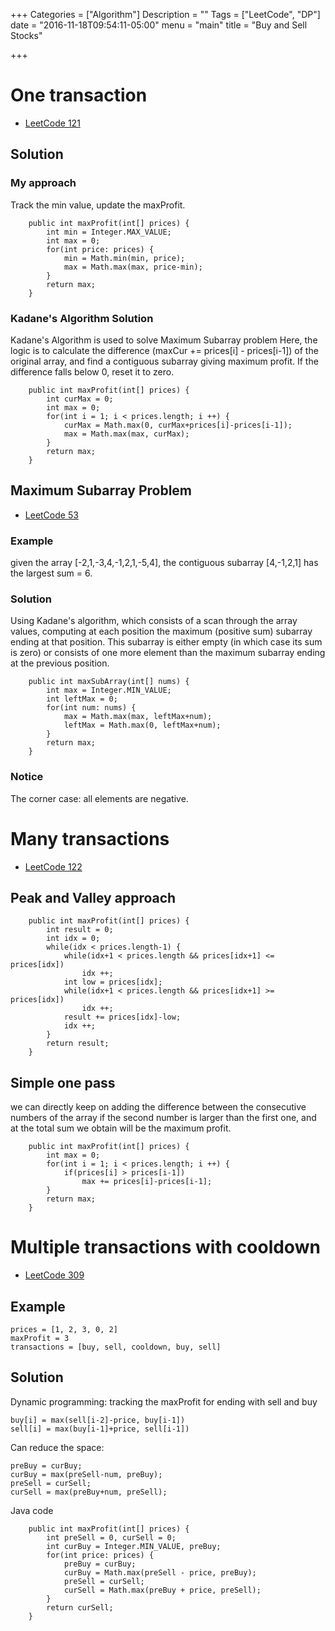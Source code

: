 +++
Categories = ["Algorithm"]
Description = ""
Tags = ["LeetCode", "DP"]
date = "2016-11-18T09:54:11-05:00"
menu = "main"
title = "Buy and Sell Stocks"

+++
# One transaction
- [LeetCode 121](https://leetcode.com/problems/best-time-to-buy-and-sell-stock/)

## Solution
### My approach
Track the min value, update the maxProfit.

```
    public int maxProfit(int[] prices) {
        int min = Integer.MAX_VALUE;
        int max = 0;
        for(int price: prices) {
            min = Math.min(min, price);
            max = Math.max(max, price-min);
        }
        return max;
    }
```

### Kadane's Algorithm Solution
Kadane's Algorithm is used to solve Maximum Subarray problem
Here, the logic is to calculate the difference (maxCur += prices[i] - prices[i-1]) of the original array, and find a contiguous subarray giving maximum profit. If the difference falls below 0, reset it to zero.
```
    public int maxProfit(int[] prices) {
        int curMax = 0;
        int max = 0;
        for(int i = 1; i < prices.length; i ++) {
            curMax = Math.max(0, curMax+prices[i]-prices[i-1]);
            max = Math.max(max, curMax);
        }
        return max;
    }
```
## Maximum Subarray Problem
- [LeetCode 53](https://leetcode.com/problems/maximum-subarray/)

### Example
given the array [-2,1,-3,4,-1,2,1,-5,4], the contiguous subarray [4,-1,2,1] has the largest sum = 6.

### Solution
Using Kadane's algorithm, which consists of a scan through the array values, computing at each position the maximum (positive sum) subarray ending at that position. This subarray is either empty (in which case its sum is zero) or consists of one more element than the maximum subarray ending at the previous position.

```
    public int maxSubArray(int[] nums) {
        int max = Integer.MIN_VALUE;
        int leftMax = 0;
        for(int num: nums) {
            max = Math.max(max, leftMax+num);
            leftMax = Math.max(0, leftMax+num);
        }
        return max;
    }
```
### Notice
The corner case: all elements are negative.

# Many transactions
- [LeetCode 122](https://leetcode.com/problems/best-time-to-buy-and-sell-stock-ii/)

## Peak and Valley approach

```
    public int maxProfit(int[] prices) {
        int result = 0;
        int idx = 0;
        while(idx < prices.length-1) {
            while(idx+1 < prices.length && prices[idx+1] <= prices[idx])
                idx ++;
            int low = prices[idx];
            while(idx+1 < prices.length && prices[idx+1] >= prices[idx])
                idx ++;
            result += prices[idx]-low;
            idx ++;
        }
        return result;
    }
```

## Simple one pass
we can directly keep on adding the difference between the consecutive numbers of the array if the second number is larger than the first one, and at the total sum we obtain will be the maximum profit.


```
    public int maxProfit(int[] prices) {
        int max = 0;
        for(int i = 1; i < prices.length; i ++) {
            if(prices[i] > prices[i-1])
                max += prices[i]-prices[i-1];
        }
        return max;
    }
```

# Multiple transactions with cooldown
- [LeetCode 309](https://leetcode.com/problems/best-time-to-buy-and-sell-stock-with-cooldown/)


## Example

```
prices = [1, 2, 3, 0, 2]
maxProfit = 3
transactions = [buy, sell, cooldown, buy, sell]
```
## Solution
Dynamic programming: tracking the maxProfit for ending with sell and buy

```
buy[i] = max(sell[i-2]-price, buy[i-1])
sell[i] = max(buy[i-1]+price, sell[i-1])
```
Can reduce the space:

```
preBuy = curBuy;
curBuy = max(preSell-num, preBuy);
preSell = curSell;
curSell = max(preBuy+num, preSell);
```

Java code

```
    public int maxProfit(int[] prices) {
        int preSell = 0, curSell = 0;
		int curBuy = Integer.MIN_VALUE, preBuy;
        for(int price: prices) {
            preBuy = curBuy;
            curBuy = Math.max(preSell - price, preBuy);
            preSell = curSell;
            curSell = Math.max(preBuy + price, preSell);
        }
        return curSell;
    }

```


